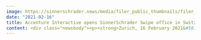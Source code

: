 ```yaml
---
image: https://sinnerschrader.news/media/filer_public_thumbnails/filer_public/4e/08/4e081bf9-a2a6-4a67-bb79-71f9e2653c28/480px_wimroelfs.png__480x288_q85_crop_subsampling-2_upscale.png
date: "2021-02-16"
title: Accenture Interactive opens SinnerSchrader Swipe office in Switzerland
content: <div class="newsbody"><p><strong>Zurich, 16 February 2021&#58;</strong> As part of Accenture Interactive, Swipe, the mobile studio of SinnerSchrader, is opening another office in Zurich, alongside Berlin and Hamburg. The studio focuses on the design and implementation of mobile experiences. </p><p>"We also see a strong need for digital products as well as ecosystems in Switzerland, and the location expansion is part of SinnerSchrader's overall growth strategy. Swipe has been continuously growing for years and I am excited about the new opportunities through an expanded digital offering in Switzerland under the partnership umbrella of Accenture Interactive," says Sven Schmiede, Co-Founder of Swipe and Managing Director SinnerSchrader.</p><p>Lorenz Vierecke, Studio Lead Swipe, adds&#58; "Our way of working has fundamentally evolved in the pandemic, and we also accompany clients very closely across countries from Berlin and Hamburg in the implementation of digital product strategies. However, in order to sustainably place transformational products in a market like Switzerland, you also need a deep understanding of the market, which is hard to build from a distance."</p><p>With Wim Roelfs, Swipe Zurich has been able to win another highly experienced creative in the areas of digital, communication and brand. Roelfs was most recently Digital Creative Director at MetaDesign AG and previously worked at Publicis, Jung von Matt LIMMAT AG and Futurecom Interactive AG. He is a member of ADC Switzerland and has won numerous national and international awards.</p><p>Swipe recently worked in the DACH region on various digital solutions to combat Covid-19. In addition to the Stop Corona app in Austria, the first contract tracing app in Europe, various other digital solutions to combat the pandemic are being developed nationally and at the country level. </p><p><strong>About SinnerSchrader</strong><br/>SinnerSchrader is one of Europe's leading digital agencies focusing on the design and development of digital products and services. Around 600 employees work on digital transformation for Audi, comdirect bank, Telefónica and VW. SinnerSchrader was founded in 1996 and has offices in Hamburg, Berlin, Frankfurt am Main, Munich, Prague and Zurich. SinnerSchrader has been part of Accenture Interactive since April 2017. For more information, visit <a href="https://sinnerschrader.com/" target="_blank">sinnerschrader.com</a>. </p></div>
---
```

